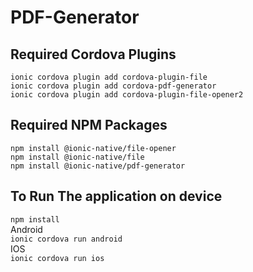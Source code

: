 # PDF-Generator
Required Cordova Plugins
-------------------------------------------
```
ionic cordova plugin add cordova-plugin-file   
ionic cordova plugin add cordova-pdf-generator    
ionic cordova plugin add cordova-plugin-file-opener2   
```
Required NPM Packages
---------------------------------------------
```
npm install @ionic-native/file-opener   
npm install @ionic-native/file   
npm install @ionic-native/pdf-generator   
````
To Run The application on device
----------------------------

`npm install `   
Android   
`ionic cordova run android `   
IOS   
`ionic cordova run ios`   
